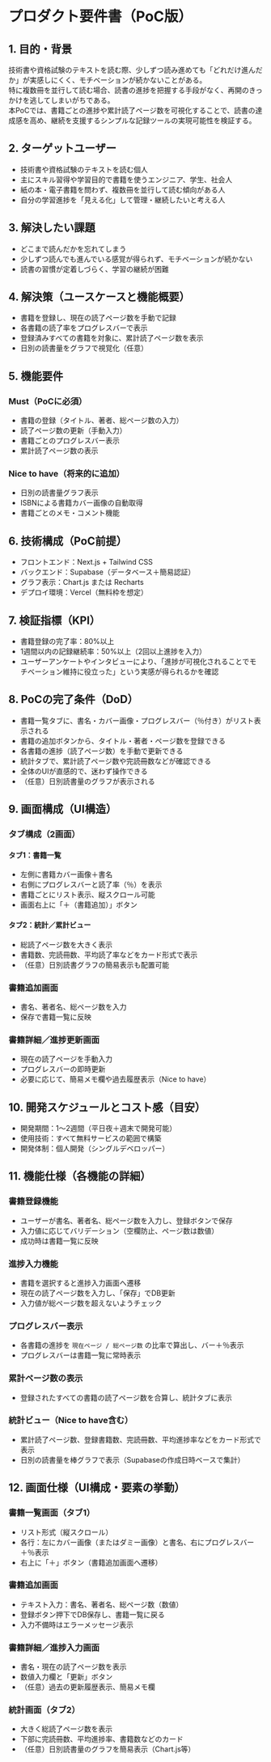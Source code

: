 # プロダクト要件書（PoC版）

## 1. 目的・背景
技術書や資格試験のテキストを読む際、少しずつ読み進めても「どれだけ進んだか」が実感しにくく、モチベーションが続かないことがある。  
特に複数冊を並行して読む場合、読書の進捗を把握する手段がなく、再開のきっかけを逃してしまいがちである。  
本PoCでは、書籍ごとの進捗や累計読了ページ数を可視化することで、読書の達成感を高め、継続を支援するシンプルな記録ツールの実現可能性を検証する。

## 2. ターゲットユーザー
- 技術書や資格試験のテキストを読む個人
- 主にスキル習得や学習目的で書籍を使うエンジニア、学生、社会人
- 紙の本・電子書籍を問わず、複数冊を並行して読む傾向がある人
- 自分の学習進捗を「見える化」して管理・継続したいと考える人

## 3. 解決したい課題
- どこまで読んだかを忘れてしまう
- 少しずつ読んでも進んでいる感覚が得られず、モチベーションが続かない
- 読書の習慣が定着しづらく、学習の継続が困難

## 4. 解決策（ユースケースと機能概要）
- 書籍を登録し、現在の読了ページ数を手動で記録
- 各書籍の読了率をプログレスバーで表示
- 登録済みすべての書籍を対象に、累計読了ページ数を表示
- 日別の読書量をグラフで視覚化（任意）

## 5. 機能要件
### Must（PoCに必須）
- 書籍の登録（タイトル、著者、総ページ数の入力）
- 読了ページ数の更新（手動入力）
- 書籍ごとのプログレスバー表示
- 累計読了ページ数の表示

### Nice to have（将来的に追加）
- 日別の読書量グラフ表示
- ISBNによる書籍カバー画像の自動取得
- 書籍ごとのメモ・コメント機能

## 6. 技術構成（PoC前提）
- フロントエンド：Next.js + Tailwind CSS
- バックエンド：Supabase（データベース＋簡易認証）
- グラフ表示：Chart.js または Recharts
- デプロイ環境：Vercel（無料枠を想定）

## 7. 検証指標（KPI）
- 書籍登録の完了率：80%以上
- 1週間以内の記録継続率：50%以上（2回以上進捗を入力）
- ユーザーアンケートやインタビューにより、「進捗が可視化されることでモチベーション維持に役立った」という実感が得られるかを確認

## 8. PoCの完了条件（DoD）
- 書籍一覧タブに、書名・カバー画像・プログレスバー（％付き）がリスト表示される
- 書籍の追加ボタンから、タイトル・著者・ページ数を登録できる
- 各書籍の進捗（読了ページ数）を手動で更新できる
- 統計タブで、累計読了ページ数や完読冊数などが確認できる
- 全体のUIが直感的で、迷わず操作できる
- （任意）日別読書量のグラフが表示される

## 9. 画面構成（UI構造）

### タブ構成（2画面）

#### タブ1：書籍一覧
- 左側に書籍カバー画像＋書名
- 右側にプログレスバーと読了率（％）を表示
- 書籍ごとにリスト表示、縦スクロール可能
- 画面右上に「＋（書籍追加）」ボタン

#### タブ2：統計／累計ビュー
- 総読了ページ数を大きく表示
- 書籍数、完読冊数、平均読了率などをカード形式で表示
- （任意）日別読書グラフの簡易表示も配置可能

### 書籍追加画面
- 書名、著者名、総ページ数を入力
- 保存で書籍一覧に反映

### 書籍詳細／進捗更新画面
- 現在の読了ページを手動入力
- プログレスバーの即時更新
- 必要に応じて、簡易メモ欄や過去履歴表示（Nice to have）

## 10. 開発スケジュールとコスト感（目安）
- 開発期間：1〜2週間（平日夜＋週末で開発可能）
- 使用技術：すべて無料サービスの範囲で構築
- 開発体制：個人開発（シングルデベロッパー）

## 11. 機能仕様（各機能の詳細）

### 書籍登録機能
- ユーザーが書名、著者名、総ページ数を入力し、登録ボタンで保存
- 入力値に応じてバリデーション（空欄防止、ページ数は数値）
- 成功時は書籍一覧に反映

### 進捗入力機能
- 書籍を選択すると進捗入力画面へ遷移
- 現在の読了ページ数を入力し、「保存」でDB更新
- 入力値が総ページ数を超えないようチェック

### プログレスバー表示
- 各書籍の進捗を `現在ページ / 総ページ数` の比率で算出し、バー＋％表示
- プログレスバーは書籍一覧に常時表示

### 累計ページ数の表示
- 登録されたすべての書籍の読了ページ数を合算し、統計タブに表示

### 統計ビュー（Nice to have含む）
- 累計読了ページ数、登録書籍数、完読冊数、平均進捗率などをカード形式で表示
- 日別の読書量を棒グラフで表示（Supabaseの作成日時ベースで集計）

## 12. 画面仕様（UI構成・要素の挙動）

### 書籍一覧画面（タブ1）
- リスト形式（縦スクロール）
- 各行：左にカバー画像（またはダミー画像）と書名、右にプログレスバー＋％表示
- 右上に「＋」ボタン（書籍追加画面へ遷移）

### 書籍追加画面
- テキスト入力：書名、著者名、総ページ数（数値）
- 登録ボタン押下でDB保存し、書籍一覧に戻る
- 入力不備時はエラーメッセージ表示

### 書籍詳細／進捗入力画面
- 書名・現在の読了ページ数を表示
- 数値入力欄と「更新」ボタン
- （任意）過去の更新履歴表示、簡易メモ欄

### 統計画面（タブ2）
- 大きく総読了ページ数を表示
- 下部に完読冊数、平均進捗率、書籍数などのカード
- （任意）日別読書量のグラフを簡易表示（Chart.js等）

